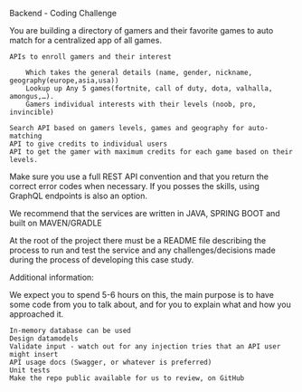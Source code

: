 Backend - Coding Challenge

You are building a directory of gamers and their favorite games to auto match for a centralized app of all games.

    APIs to enroll gamers and their interest 

        Which takes the general details (name, gender, nickname, geography(europe,asia,usa))
        Lookup up Any 5 games(fortnite, call of duty, dota, valhalla, amongus,…).
        Gamers individual interests with their levels (noob, pro, invincible)

    Search API based on gamers levels, games and geography for auto-matching
    API to give credits to individual users
    API to get the gamer with maximum credits for each game based on their levels.

Make sure you use a full REST API convention and that you return the correct error codes when necessary. If you posses the skills, using GraphQL endpoints is also an option.

We recommend that the services are written in JAVA, SPRING BOOT and built on MAVEN/GRADLE

At the root of the project there must be a README file describing the process to run and test the service and any challenges/decisions made during the process of developing this case study.

Additional information:

We expect you to spend 5-6 hours on this, the main purpose is to have some code from you to talk about, and for you to explain what and how you approached it.

    In-memory database can be used
    Design datamodels
    Validate input - watch out for any injection tries that an API user might insert
    API usage docs (Swagger, or whatever is preferred)
    Unit tests
    Make the repo public available for us to review, on GitHub